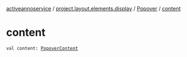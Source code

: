 [activeannoservice](../../index.md) / [project.layout.elements.display](../index.md) / [Popover](index.md) / [content](./content.md)

# content

`val content: `[`PopoverContent`](../-popover-content/index.md)